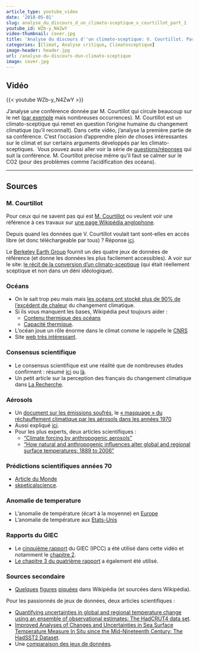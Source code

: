 ```yaml
---
article_type: youtube_video
date: '2018-05-01'
slug: analyse_du_discours_d_un_climato-sceptique_v_courtillot_part_1
youtube_id: WZb-y_N4ZwY
video-thumbnail: cover.jpg
title: 'Analyse du discours d''un climato-sceptique: V. Courtillot. Part. 1'
categories: [Climat, Analyse critique, Climatosceptique]
image-header: header.jpg
url: /analyse-du-discours-dun-climato-sceptique
image: cover.jpg
---
```


## Vidéo

{{< youtube WZb-y_N4ZwY >}}

J’analyse une conférence donnée par M. Courtillot qui circule beaucoup
sur le net ([par exemple](https://www.youtube.com/watch?v=s1LL7Fq1qX0)
mais nombreuses occurrences). M. Courtillot est un climato-sceptique qui
remet en question l’origine humaine du changement climatique (qu’il
reconnaît). Dans cette vidéo, j’analyse la première partie de sa
conférence. C’est l’occasion d’apprendre plein de choses intéressantes
sur le climat et sur certains arguments développés par les
climato-sceptiques.  Vous pouvez aussi aller voir la série de
[questions/réponses](https://www.youtube.com/watch?v=s1LL7Fq1qX0) qui
suit la conférence. M. Courtillot précise même qu’il faut se calmer sur
le CO2 (pour des problèmes comme l’acidification des océans).


<hr>

## Sources

### M. Courtillot

Pour ceux qui ne savent pas qui est [M. Courtillot](https://fr.wikipedia.org/wiki/Vincent_Courtillot) ou veulent voir une référence à ces travaux sur [une page Wikipédia anglophone](https://en.wikipedia.org/wiki/Extinction_event).

Depuis quand les données que V. Courtillot voulait tant sont-elles en accès libre (et donc téléchargeable par tous) ? Réponse [ici](https://www.newscientist.com/article/dn20739-ok-climate-sceptics-heres-the-raw-data-you-wanted/).

Le [Berkeley Earth Group](http://berkeleyearth.org/) fournit un des quatre jeux de données de référence (et donne les données les plus facilement accessibles). A voir sur le site: [le récit de la conversion d’un climato-sceptique](http://blogs.berkeley.edu/2012/07/30/the-conversion-of-a-climate-change-skeptic/) (qui était réellement sceptique et non dans un déni idéologique).

### Océans

- On le sait trop peu mais mais [les océans ont stocké plus de 90% de l’excédent de chaleur](https://www.skepticalscience.com/Ocean-Heat-Content-And-The-Importance-Of-The-Deep-Ocean.html) du changement climatique. 
- Si ils vous manquent les bases, Wikipédia peut toujours aider : 
  - [Contenu thermique des océans](https://en.wikipedia.org/wiki/Ocean_heat_content) 
  - [Capacité thermique](https://fr.wikipedia.org/wiki/Capacit%C3%A9_thermique_volumique). 
- L’océan joue un rôle énorme dans le climat comme le rappelle le [CNRS](http://www.insu.cnrs.fr/environnement/la-machine-climatique-l-ocean)
- Site [web très intéressant](https://ocean-climate.org/?p=4104).

### Consensus scientifique

- Le consensus scientifique est une réalité que de nombreuses études confirment : résumé [ici](https://www.skepticalscience.com/global-warming-scientific-consensus-advanced.htm) ou [là](https://www.desmogblog.com/2012/11/15/why-climate-deniers-have-no-credibility-science-one-pie-chart).
- Un petit article sur la perception des français du changement climatique dans [La Recherche](https://www.larecherche.fr/climat-sondage/les-fran%C3%A7ais-ont-une-vision-d%C3%A9form%C3%A9e-du-r%C3%A9chauffement-climatique).

### Aérosols

- Un [document sur les émissions soufrés](https://www.pnnl.gov/main/publications/external/technical_reports/PNNL-14537.pdf), le [« masquage » du réchauffement climatique par les aérosols dans les années 1970](https://www.skepticalscience.com/aerosols-global-warming.htm)
- Aussi expliqué [ici](https://www.skepticalscience.com/print.php?r=267).
- Pour les plus experts, deux articles scientifiques : 
  - [“Climate forcing by anthropogenic aerosols”](http://science.sciencemag.org/content/255/5043/423) 
  - [“How natural and anthropogenic influences alter global and regional surface temperatures: 1889 to 2006”](https://agupubs.onlinelibrary.wiley.com/doi/abs/10.1029/2008GL034864)

### Prédictions scientifiques années 70

- [Article du Monde](https://www.lemonde.fr/cop21/article/2015/10/22/hoax-climatique-3-dans-les-annees-1970-les-scientifiques-prevoyaient-un-refroidissement_4794858_4527432.html)
- [skpeticalscience](https://skepticalscience.com/ice-age-predictions-in-1970s-intermediate.htm).

### Anomalie de temperature

- L’anomalie de température (écart à la moyenne) en [Europe](https://www.eea.europa.eu/data-and-maps/indicators/global-and-european-temperature-8/assessment)
- L’anomalie de température aux [Etats-Unis](https://www.epa.gov/climate-indicators/climate-change-indicators-us-and-global-temperature)

### Rapports du GIEC

- Le [cinquième rapport](http://www.ipcc.ch/report/ar5/wg1/) du GIEC (IPCC) a été utilisé dans cette vidéo et notamment le [chapitre 2](http://www.ipcc.ch/pdf/assessment-report/ar5/wg1/WG1AR5_Chapter02_FINAL.pdf).
- [Le chapitre 3 du quatrième rapport](http://www.ipcc.ch/pdf/assessment-report/ar4/wg1/ar4-wg1-chapter3.pdf) a également été utilisé.

### Sources secondaire

- [Quelques](https://fr.wikipedia.org/wiki/R%C3%A9chauffement_climatique#/media/File:Global_Temperature_Anomaly.svg) [figures](https://en.wikipedia.org/wiki/Sea_surface_temperature#/media/File:Annual_Mean_Temperature_Change_for_Land_and_for_Ocean_NASA_GISTEMP_2017_October.png) [piquées](https://fr.wikipedia.org/wiki/R%C3%A9chauffement_climatique#/media/File:Forcage_radiatif.png) dans Wikipédia (et sourcées dans Wikipédia).

Pour les passionnés de jeux de données, deux articles scientifiques :

- [Quantifying uncertainties in global and regional temperature change using an ensemble of observational estimates: The HadCRUT4 data set](https://agupubs.onlinelibrary.wiley.com/doi/abs/10.1029/2011JD017187).
- [Improved Analyses of Changes and Uncertainties in Sea Surface Temperature Measure In Situ since the Mid-Nineteenth Century: The HadSST2 Dataset](https://agupubs.onlinelibrary.wiley.com/doi/abs/10.1029/2011JD017187).  
- Une [comparaison des jeux de données](https://climatedataguide.ucar.edu/climate-data/global-temperature-data-sets-overview-comparison-table).
